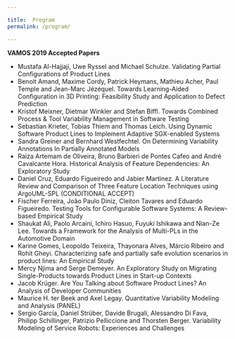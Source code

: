 ```yaml
---

title:  Program
permalink: /program/

---
```


**VAMOS 2019 Accepted Papers**

* Mustafa Al-Hajjaji, Uwe Ryssel and Michael Schulze. Validating Partial Configurations of Product Lines
* Benoit Amand, Maxime Cordy, Patrick Heymans, Mathieu Acher, Paul Temple and Jean-Marc Jézéquel. Towards Learning-Aided Configuration in 3D Printing: Feasibility Study and Application to Defect Prediction
* Kristof Meixner, Dietmar Winkler and Stefan Biffl. Towards Combined Process & Tool Variability Management in Software Testing
* Sebastian Krieter, Tobias Thiem and Thomas Leich. Using Dynamic Software Product Lines to Implement Adaptive SGX-enabled Systems
* Sandra Greiner and Bernhard Westfechtel. On Determining Variability Annotations In Partially Annotated Models
* Raiza Artemam de Oliveira, Bruno Barbieri de Pontes Cafeo and André Cavalcante Hora. Historical Analysis of Feature Dependencies: An Exploratory Study
* Daniel Cruz, Eduardo Figueiredo and Jabier Martinez. A Literature Review and Comparison of Three Feature Location Techniques using ArgoUML-SPL (CONDITIONAL ACCEPT)
* Fischer Ferreira, João Paulo Diniz, Cleiton Tavares and Eduardo Figueiredo. Testing Tools for Configurable Software Systems: A Review-based Empirical Study
* Shaukat Ali, Paolo Arcaini, Ichiro Hasuo, Fuyuki Ishikawa and Nian-Ze Lee. Towards a Framework for the Analysis of Multi-PLs in the Automotive Domain
* Karine Gomes, Leopoldo Teixeira, Thayonara Alves, Márcio Ribeiro and Rohit Gheyi. Characterizing safe and partially safe evolution scenarios in product lines: An Empirical Study
* Mercy Njima and Serge Demeyer. An Exploratory Study on Migrating Single-Products towards Product Lines in Start-up Contexts
* Jacob Krüger. Are You Talking about Software Product Lines? An Analysis of Developer Communities
* Maurice H. ter Beek and Axel Legay. Quantitative Variability Modeling and Analysis (PANEL)
* Sergio García, Daniel Strüber, Davide Brugali, Alessandro Di Fava, Philipp Schillinger, Patrizio Pelliccione and Thorsten Berger. Variability Modeling of Service Robots: Experiences and Challenges
 
